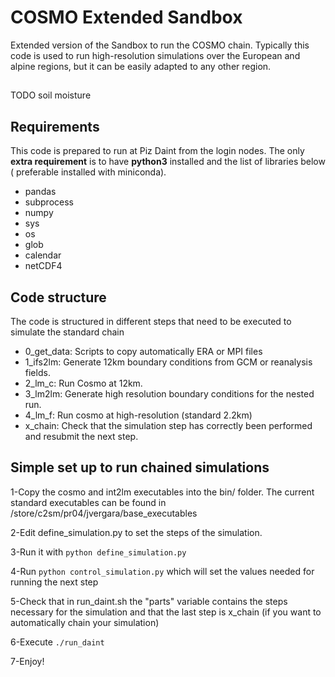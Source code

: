 # COSMO Extended Sandbox
Extended version of the Sandbox to run the COSMO chain. Typically this code is used to run high-resolution simulations over the European and alpine regions, but it can be easily adapted to any other region.

##
TODO soil moisture

## Requirements
This code is prepared to run at Piz Daint from the login nodes. The only **extra requirement** is to have **python3** installed and the list of libraries below ( preferable installed with miniconda).

- pandas
- subprocess
- numpy
- sys
- os
- glob
- calendar
- netCDF4

## Code structure
The code is structured in different steps that need to be executed to simulate the standard chain

* 0_get_data: Scripts to copy automatically ERA or MPI files
* 1_ifs2lm: Generate 12km boundary conditions from GCM or reanalysis fields. 
* 2_lm_c: Run Cosmo at 12km. 
* 3_lm2lm: Generate high resolution boundary conditions for the nested run. 
* 4_lm_f: Run cosmo at high-resolution (standard 2.2km)
* x_chain: Check that the simulation step has correctly been performed and resubmit the next step.  

## Simple set up to run chained simulations

1-Copy the cosmo and int2lm executables into the bin/ folder. The current standard executables can be found in /store/c2sm/pr04/jvergara/base_executables

2-Edit define_simulation.py to set the steps of the simulation.

3-Run it with `python define_simulation.py`

4-Run `python control_simulation.py` which will set the values needed for running the next step

5-Check that in run_daint.sh the "parts" variable contains the steps necessary for the simulation and that the last step is x_chain (if you want to automatically chain your simulation)

6-Execute `./run_daint`

7-Enjoy! 

